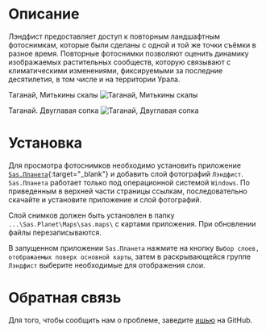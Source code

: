# Описание

Лэндфист предоставляет доступ к повторным ландшафтным фотоснимкам, которые были сделаны с одной и той же точки съёмки в разное время. Повторные фотоснимки позволяют оценить динамику изображаемых растительных сообществ, которую связывают с климатическими изменениями, фиксируемыми за последние десятилетия, в том числе и на территории Урала.

Таганай, Митькины скалы
![Таганай, Митькины скалы](https://uraloved.ru/images/news/ekb/les-podn-v-gori-3.jpg)

Таганай. Двуглавая сопка
![Таганай, Двуглавая сопка](https://uraloved.ru/images/news/ekb/les-podn-v-gori-2.jpg)

# Установка

Для просмотра фотоснимков необходимо установить приложение [`Sas.Планета`](http://www.sasgis.org){:target="_blank"} и добавить слой фотографий `Лэндфист`. `Sas.Планета` работает только под операционной системой `Windows`. По приведенным в верхней части страницы ссылкам, последовательно скачайте и установите приложение и слой фотографий.

Слой снимков должен быть установлен в папку `...\Sas.Planet\Maps\sas.maps\` с картами приложения. При обновлении файлы перезаписываются.

В запущенном приложении `Sas.Планета` нажмите на кнопку `Выбор слоев, отображаемых поверх основной карты`, затем в раскрывающейся группе `Лэндфист` выберите необходимые для отображения слои.

# Обратная связь

Для того, чтобы сообщить нам о проблеме, заведите [ишью](https://github.com/PavelQuash/Landphist/issues) на GitHub.
